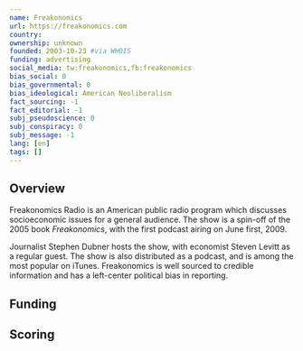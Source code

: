 ```yaml
---
name: Freakonomics
url: https://freakonomics.com
country:
ownership: unknown
founded: 2003-10-23 #via WHOIS
funding: advertising
social_media: tw:freakonomics,fb:freakonomics
bias_social: 0
bias_governmental: 0
bias_ideological: American Neoliberalism
fact_sourcing: -1
fact_editorial: -1
subj_pseudoscience: 0
subj_conspiracy: 0
subj_message: -1
lang: [en]
tags: []
---
```


## Overview
Freakonomics Radio is an American public radio program which discusses socioeconomic issues for a general audience. The show is a spin-off of the 2005 book _Freakonomics_, with the first podcast airing on June first, 2009.

Journalist Stephen Dubner hosts the show, with economist Steven Levitt as a regular guest. The show is also distributed as a podcast, and is among the most popular on iTunes. Freakonomics is well sourced to credible information and has a left-center political bias in reporting.

## Funding

## Scoring
